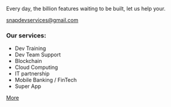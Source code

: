 Every day, the billion features waiting to be built, let us help your.

<a href="mailto:snapdevservices@gmail.com">snapdevservices@gmail.com</a>

### Our services:

* Dev Training
* Dev Team Support
* Blockchain
* Cloud Computing
* IT partnership
* Mobile Banking / FinTech
* Super App

[More](https://snapdev.notion.site/snapdev-63465b150674465983c90577f1cdc9ff?pvs=4)
